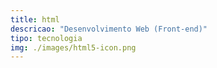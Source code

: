 ```yaml
---
title: html
descricao: "Desenvolvimento Web (Front-end)"
tipo: tecnologia
img: ./images/html5-icon.png
---
```

